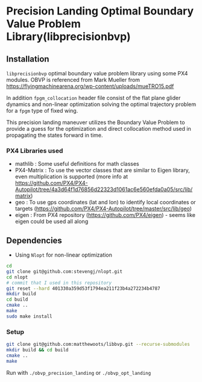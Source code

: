 # Precision Landing Optimal Boundary Value Problem Library(libprecisionbvp)

## Installation
`libprecisionbvp` optimal boundary value problem library using some PX4 modules. OBVP is referenced from Mark Mueller from https://flyingmachinearena.org/wp-content/uploads/mueTRO15.pdf

In addition `fpgm_collocation` header file consist of the flat plane glider dynamics and non-linear optimization solving the optimal trajectory problem for a `fpgm` type of fixed wing.

This precision landing maneuver utilizes the Boundary Value Problem to provide a guess for the optimization and direct collocation method used in propagating the states forward in time.

### PX4 Libraries used
- mathlib : Some useful definitions for math classes
- PX4-Matrix : To use the vector classes that are similar to Eigen library, even multiplication is supported (more info at https://github.com/PX4/PX4-Autopilot/tree/4a3d64f1d76856d22323d1061ac6e560efda0a05/src/lib/matrix)
- geo : To use gps coordinates (lat and lon) to identify local coordinates or targets (https://github.com/PX4/PX4-Autopilot/tree/master/src/lib/geo)
- eigen : From PX4 repository (https://github.com/PX4/eigen) - seems like eigen could be used all along

## Dependencies
- Using `Nlopt` for non-linear optimization
```bash
cd
git clone git@github.com:stevengj/nlopt.git
cd nlopt
# commit that I used in this repository
git reset --hard 401330a359d53f1794ea211f23b4a272234b4787 
mkdir build
cd build
cmake ..
make
sudo make install
```

### Setup
```bash
git clone git@github.com:matthewoots/libbvp.git --recurse-submodules
mkdir build && cd build
cmake ..
make
```
Run with `./obvp_precision_landing` or `./obvp_opt_landing`